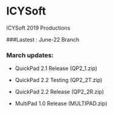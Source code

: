 # ICYSoft
ICYSoft 2019 Productions

###Lastest : June-22 Branch

### March updates:
* QuickPad 2.1 Release (QP2_1.zip)
* QuickPad 2.2 Testing (QP2_2T.zip)
* QuickPad 2.2 Release (QP2_2R.zip)

* MultiPad 1.0 Release (MULTIPAD.zip)
